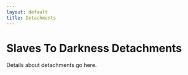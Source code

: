 ```yaml
---
layout: default
title: Detachments
---
```


# Slaves To Darkness Detachments

Details about detachments go here.
